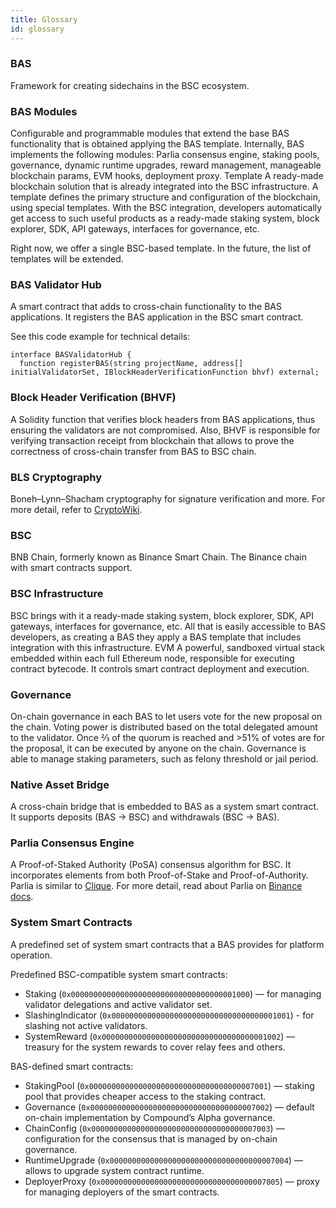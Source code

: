 ```yaml
---
title: Glossary
id: glossary
---
```


### BAS
Framework for creating sidechains in the BSC ecosystem. 

### BAS Modules
Configurable and programmable modules that extend the base BAS functionality that is obtained applying the BAS template. Internally, BAS implements the following modules: Parlia consensus engine, staking pools, governance, dynamic runtime upgrades, reward management, manageable blockchain params, EVM hooks, deployment proxy. 
Template
A ready-made blockchain solution that is already integrated into the BSC infrastructure. A template defines the primary structure and configuration of the blockchain, using special templates. With the BSC integration, developers automatically get access to such useful products as a ready-made staking system, block explorer, SDK, API gateways, interfaces for governance, etc. 

Right now, we offer a single BSC-based template. In the future, the list of templates will be extended.

### BAS Validator Hub
A smart contract that adds to cross-chain functionality to the BAS applications. It registers the BAS application in the BSC smart contract.

See this code example for technical details:
```
interface BASValidatorHub {
  function registerBAS(string projectName, address[] initialValidatorSet, IBlockHeaderVerificationFunction bhvf) external;
```

### Block Header Verification (BHVF)
A Solidity function that verifies block headers from BAS applications, thus ensuring the validators are not compromised. Also, BHVF is responsible for verifying transaction receipt from blockchain that allows to prove the correctness of cross-chain transfer from BAS to BSC chain.

### BLS Cryptography
Boneh–Lynn–Shacham cryptography for signature verification and more. For more detail, refer to [CryptoWiki](https://cryptography.fandom.com/wiki/BLS_(cryptography)).

### BSC
BNB Chain, formerly known as Binance Smart Chain. The Binance chain with smart contracts support. 

### BSC Infrastructure
BSC brings with it a ready-made staking system, block explorer, SDK, API gateways, interfaces for governance, etc. All that is easily accessible to BAS developers, as creating a BAS they apply a BAS template that includes integration with this infrastructure.
EVM
A powerful, sandboxed virtual stack embedded within each full Ethereum node, responsible for executing contract bytecode. It controls smart contract deployment and execution.

### Governance
On-chain governance in each BAS to let users vote for the new proposal on the chain. 
Voting power is distributed based on the total delegated amount to the validator. 
Once ⅔ of the quorum is reached and >51% of votes are for the proposal, it can be executed by anyone on the chain. 
Governance is able to manage staking parameters, such as felony threshold or jail period.

### Native Asset Bridge
A cross-chain bridge that is embedded to BAS as a system smart contract. 
It supports deposits (BAS -> BSC) and withdrawals (BSC -> BAS).

### Parlia Consensus Engine
A Proof-of-Staked Authority (PoSA) consensus algorithm for BSC. 
It incorporates elements from both Proof-of-Stake and Proof-of-Authority. Parlia is similar to [Clique](https://ethereum-magicians.org/t/eip-225-clique-proof-of-authority-consensus-protocol/1853).
For more detail, read about Parlia on [Binance docs](https://docs.binance.org/smart-chain/guides/concepts/consensus.html#consensus-protocol).

### System Smart Contracts
A predefined set of system smart contracts that a BAS provides for platform operation. 

Predefined BSC-compatible system smart contracts:

* Staking (`0x0000000000000000000000000000000000001000`) — for managing validator delegations and active validator set.
* SlashingIndicator (`0x0000000000000000000000000000000000001001`) - for slashing not active validators.
* SystemReward (`0x0000000000000000000000000000000000001002`) — treasury for the system rewards to cover relay fees and others.

BAS-defined smart contracts:
* StakingPool (`0x0000000000000000000000000000000000007001`) — staking pool that provides cheaper access to the staking contract.
* Governance (`0x0000000000000000000000000000000000007002`) — default on-chain implementation by Compound’s Alpha governance.
* ChainConfig (`0x0000000000000000000000000000000000007003`) — configuration for the consensus that is managed by on-chain governance.
* RuntimeUpgrade (`0x0000000000000000000000000000000000007004`) — allows to upgrade system contract runtime.
* DeployerProxy (`0x0000000000000000000000000000000000007005`) — proxy for managing deployers of the smart contracts.